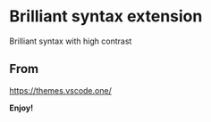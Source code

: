 # Brilliant syntax extension

Brilliant syntax with high contrast

## From 

https://themes.vscode.one/

**Enjoy!**
